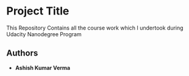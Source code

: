 # Project Title

This Repository Contains all the course work which I undertook during Udacity Nanodegree Program

## Authors

* **Ashish Kumar Verma**



